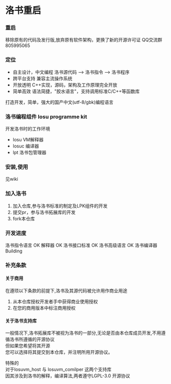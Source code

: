 # 洛书重启
### 重启
移除原有的代码及发行版,放弃原有软件架构，更换了新的开源许可证
QQ交流群 805995065

### 定位
+ 自主设计，中文编程    洛书源代码 ——> 洛书指令 ——> 洛书程序
+ 跨平台支持    兼容主流操作系统
+ 开放透明    C++实现，源码，架构及工作原理完全开放
+ 简单高效    语法简捷，"胶水语言"，支持调用标准C/C++等函数库

打造开发，简单，强大的国产中文(utf-8/gbk)编程语言

### 洛书编程组件 losu programme kit
开发洛书时的工作环境
+ losu   VM解释器
+ losuc 编译器
+ lpt 洛书包管理器
### 安装,使用
见wiki
### 加入洛书
1. 加入仓库,参与洛书标准的制定及LPK组件的开发
2. 提交pr，参与洛书拓展库的开发
3. fork本仓库
### 开发进度
洛书指令语言 OK
解释器 OK
洛书接口标准 OK
洛书高级语言 OK
洛书编译器 Building


### 补充条款
#### 关于商用
在遵顼以下条款的前提下,洛书及其源代码被允许用作商业用途
1. 从本仓库授权开发者手中获得商业使用授权
2. 在您的商用版本中标注商用授权

#### 关于洛书支持库
一般情况下,洛书拓展库不被视为洛书的一部分,无论是否由本仓库成员开发,不用遵循洛书所遵循的开源协议<br>
但如果您希望将其开源<br>
您可以选择将其提交到本仓库，并注明所用开源协议。

特殊的<br>
对于losuvm_host 与 losuvm_comilper 这两个支持库<br>
因其涉及到洛书的解释，编译算法,两者遵守LGPL-3.0 开源协议
